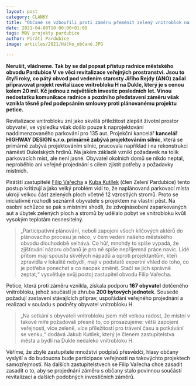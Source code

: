 ```yaml
---
layout: post
category: CLANKY
title: "Občané se vzbouřili proti záměru přeměnit zelený vnitroblok na parkoviště. Mají naši podporu"
date: 2021-04-08T10:00:00+01:00
tags: MOV projekty pardubice
author: Piráti Pardubice
image: articles/2021/Háčko_občané.JPG

---
```


**Nerušit, vládneme. Tak by se dal popsat přístup radnice městského obvodu Pardubice V ve věci revitalizace veřejných prostranství. 
Jsou to čtyři roky, co pátý obvod pod vedením starosty Jiřího Rejdy (ANO) začal připravovat projekt revitalizace vnitrobloku H na Dukle, 
který je s cenou kolem 20 mil. Kč jednou z největších investic posledních let. 
Vinou nedostatku komunikace radnice a pozdního představení záměru však vznikla těsně před podepsáním smlouvy proti plánovanému projektu petice.**

Revitalizace vnitrobloku zní jako skvělá příležitost zlepšit životní prostor obyvatel, ve výsledku však došlo pouze k naprojektování naddimenzovaného parkování pro 135 aut. 
Projekční kancelář **kancelář HIGHWAY DESIGN s.r.o. primárně zabývá projektováním silnic**, která se primárně zabývá projektováním silnic, 
pracovala například i na rekonstrukci náměstí Dukelských hrdinů. Na jakém základě vznikl požadavek na tolik parkovacích míst, ale není jasné. 
Obyvatel okolních domů se nikdo neptal, neproběhlo ani veřejné projednání s cílem zjistit potřeby a požadavky místních.

Pirátští zastupitelé [Filip Vařecha](https://pardubice.pirati.cz/clenove/filip-varecha/) a 
[Kuba Kutílek](https://pardubice.pirati.cz/clenove/jakub-kutilek/) (člen Zelení Pardubice) tento postup kritizují a jako velký problém vidí to, 
že naplánovaná parkovací místa ukrojí velkou část zelených ploch včetně 12 vzrostlých stromů. 
Proto se iniciativně rozhodli seznámit obyvatele s projektem na vlastní pěst. 
Na osobní schůzce se pak s místními shodli, že zdvojnásobení zaparkovaných aut a úbytek zelených ploch a stromů by udělalo pobyt ve vnitrobloku kvůli vysokým teplotám nesnesitelný.
 
>„Participativní plánování, neboli zapojení všech klíčových aktérů do plánovacího procesu je něco, v čem vedení našeho městského obvodu dlouhodobě selhává. 
>Co hůř, mnohdy to spíše vypadá, že zjišťování názoru občanů je pro ně spíše nepříjemná práce navíc. 
>Lidé přitom mají spoustu skvělých nápadů a oproti projektantům, kteří zpravidla v lokalitě nebydlí, mají v podstatě expertní vhled do toho, co je potřeba ponechat a co naopak změnit. 
>Stačí se jich správně zeptat,“ vysvětluje svůj postoj zastupitel obvodu Filip Vařecha.
 
Petice, která proti záměru vznikla, získala podporu **167 obyvatel** dotčeného vnitrobloku, jehož součástí je zhruba **200 bytových jednotek**. 
Sousedé požadují zastavení stávajících příprav, uspořádání veřejného projednání a realizaci v souladu s podněty obyvatel vnitrobloku H.
 
>„Na setkání s obyvateli vnitrobloku jsem měl velkou radost, že místní v takové míře požadovali přesně to, co prosazujeme: 
>větší zapojení veřejnosti, více zeleně, více příležitostí pro trávení času a potkávání se venku,“ dodává Jakub Kutílek, 
>který je členem zastupitelstva města a bydlí na Dukle nedaleko vnitrobloku H.


Věříme, že zbylé zastupitele množství podpisů přesvědčí, hlasy občany vyslyší a do budoucna bude participace veřejnosti na takovýchto projektech samozřejmostí. 
Na dalších zastupitelstvech se Filip Vařecha chce zasadit zasadit o to, aby se projednání záměru s občany stalo povinnou součástí revitalizací a 
dalších podobných investičních záměrů.

